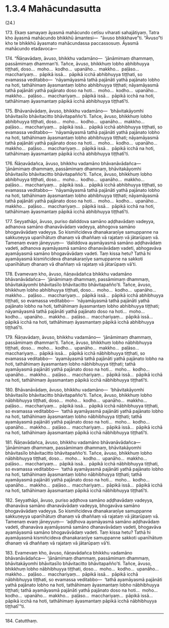 

# 1.3.4 Mahācundasutta




(24.)

173\. Ekaṃ samayaṃ āyasmā mahācundo cetīsu viharati sahajātiyaṃ. Tatra kho āyasmā mahācundo bhikkhū āmantesi—  “āvuso bhikkhave”ti. “Āvuso”ti kho te bhikkhū āyasmato mahācundassa paccassosuṃ. Āyasmā mahācundo etadavoca—

174\. “Ñāṇavādaṃ, āvuso, bhikkhu vadamāno—  ‘jānāmimaṃ dhammaṃ, passāmimaṃ dhamman’ti. Tañce, āvuso, bhikkhuṃ lobho abhibhuyya tiṭṭhati, doso…  moho…  kodho…  upanāho…  makkho…  paḷāso…  macchariyaṃ…  pāpikā issā…  pāpikā icchā abhibhuyya tiṭṭhati, so evamassa veditabbo—  ‘nāyamāyasmā tathā pajānāti yathā pajānato lobho na hoti, tathāhimaṃ āyasmantaṃ lobho abhibhuyya tiṭṭhati; nāyamāyasmā tathā pajānāti yathā pajānato doso na hoti…  moho…  kodho…  upanāho…  makkho…  paḷāso…  macchariyaṃ…  pāpikā issā…  pāpikā icchā na hoti, tathāhimaṃ āyasmantaṃ pāpikā icchā abhibhuyya tiṭṭhatī’ti.

175\. Bhāvanāvādaṃ, āvuso, bhikkhu vadamāno—  ‘bhāvitakāyomhi bhāvitasīlo bhāvitacitto bhāvitapañño’ti. Tañce, āvuso, bhikkhuṃ lobho abhibhuyya tiṭṭhati, doso…  moho…  kodho…  upanāho…  makkho…  paḷāso…  macchariyaṃ…  pāpikā issā…  pāpikā icchā abhibhuyya tiṭṭhati, so evamassa veditabbo—  ‘nāyamāyasmā tathā pajānāti yathā pajānato lobho na hoti, tathāhimaṃ āyasmantaṃ lobho abhibhuyya tiṭṭhati; nāyamāyasmā tathā pajānāti yathā pajānato doso na hoti…  moho…  kodho…  upanāho…  makkho…  paḷāso…  macchariyaṃ…  pāpikā issā…  pāpikā icchā na hoti, tathāhimaṃ āyasmantaṃ pāpikā icchā abhibhuyya tiṭṭhatī’ti.

176\. Ñāṇavādañca, āvuso, bhikkhu vadamāno bhāvanāvādañca—  ‘jānāmimaṃ dhammaṃ, passāmimaṃ dhammaṃ, bhāvitakāyomhi bhāvitasīlo bhāvitacitto bhāvitapañño’ti. Tañce, āvuso, bhikkhuṃ lobho abhibhuyya tiṭṭhati, doso…  moho…  kodho…  upanāho…  makkho…  paḷāso…  macchariyaṃ…  pāpikā issā…  pāpikā icchā abhibhuyya tiṭṭhati, so evamassa veditabbo—  ‘nāyamāyasmā tathā pajānāti yathā pajānato lobho na hoti, tathāhimaṃ āyasmantaṃ lobho abhibhuyya tiṭṭhati; nāyamāyasmā tathā pajānāti yathā pajānato doso na hoti…  moho…  kodho…  upanāho…  makkho…  paḷāso…  macchariyaṃ…  pāpikā issā…  pāpikā icchā na hoti, tathāhimaṃ āyasmantaṃ pāpikā icchā abhibhuyya tiṭṭhatī’ti.

177\. Seyyathāpi, āvuso, puriso daliddova samāno aḍḍhavādaṃ vadeyya, adhanova samāno dhanavāvādaṃ vadeyya, abhogova samāno bhogavāvādaṃ vadeyya. So kismiñcideva dhanakaraṇīye samuppanne na sakkuṇeyya upanīhātuṃ dhanaṃ vā dhaññaṃ vā rajataṃ vā jātarūpaṃ vā. Tamenaṃ evaṃ jāneyyuṃ—  ‘daliddova ayamāyasmā samāno aḍḍhavādaṃ vadeti, adhanova ayamāyasmā samāno dhanavāvādaṃ vadeti, abhogavāva ayamāyasmā samāno bhogavāvādaṃ vadeti. Taṃ kissa hetu? Tathā hi ayamāyasmā kismiñcideva dhanakaraṇīye samuppanne na sakkoti upanīhātuṃ dhanaṃ vā dhaññaṃ vā rajataṃ vā jātarūpaṃ vā’ti.

178\. Evamevaṃ kho, āvuso, ñāṇavādañca bhikkhu vadamāno bhāvanāvādañca—  ‘jānāmimaṃ dhammaṃ, passāmimaṃ dhammaṃ, bhāvitakāyomhi bhāvitasīlo bhāvitacitto bhāvitapañño’ti. Tañce, āvuso, bhikkhuṃ lobho abhibhuyya tiṭṭhati, doso…  moho…  kodho…  upanāho…  makkho…  paḷāso…  macchariyaṃ…  pāpikā issā…  pāpikā icchā abhibhuyya tiṭṭhati, so evamassa veditabbo—  ‘nāyamāyasmā tathā pajānāti yathā pajānato lobho na hoti, tathāhimaṃ āyasmantaṃ lobho abhibhuyya tiṭṭhati; nāyamāyasmā tathā pajānāti yathā pajānato doso na hoti…  moho…  kodho…  upanāho…  makkho…  paḷāso…  macchariyaṃ…  pāpikā issā…  pāpikā icchā na hoti, tathāhimaṃ āyasmantaṃ pāpikā icchā abhibhuyya tiṭṭhatī’ti.

179\. Ñāṇavādaṃ, āvuso, bhikkhu vadamāno—  ‘jānāmimaṃ dhammaṃ, passāmimaṃ dhamman’ti. Tañce, āvuso, bhikkhuṃ lobho nābhibhuyya tiṭṭhati, doso…  moho…  kodho…  upanāho…  makkho…  paḷāso…  macchariyaṃ…  pāpikā issā…  pāpikā icchā nābhibhuyya tiṭṭhati, so evamassa veditabbo—  ‘ayamāyasmā tathā pajānāti yathā pajānato lobho na hoti, tathāhimaṃ āyasmantaṃ lobho nābhibhuyya tiṭṭhati; tathā ayamāyasmā pajānāti yathā pajānato doso na hoti…  moho…  kodho…  upanāho…  makkho…  paḷāso…  macchariyaṃ…  pāpikā issā…  pāpikā icchā na hoti, tathāhimaṃ āyasmantaṃ pāpikā icchā nābhibhuyya tiṭṭhatī’ti.

180\. Bhāvanāvādaṃ, āvuso, bhikkhu vadamāno—  ‘bhāvitakāyomhi bhāvitasīlo bhāvitacitto bhāvitapañño’ti. Tañce, āvuso, bhikkhuṃ lobho nābhibhuyya tiṭṭhati, doso…  moho…  kodho…  upanāho…  makkho…  paḷāso…  macchariyaṃ…  pāpikā issā…  pāpikā icchā nābhibhuyya tiṭṭhati, so evamassa veditabbo—  ‘tathā ayamāyasmā pajānāti yathā pajānato lobho na hoti, tathāhimaṃ āyasmantaṃ lobho nābhibhuyya tiṭṭhati; tathā ayamāyasmā pajānāti yathā pajānato doso na hoti…  moho…  kodho…  upanāho…  makkho…  paḷāso…  macchariyaṃ…  pāpikā issā…  pāpikā icchā na hoti, tathāhimaṃ āyasmantaṃ pāpikā icchā nābhibhuyya tiṭṭhatī’ti.

181\. Ñāṇavādañca, āvuso, bhikkhu vadamāno bhāvanāvādañca—  ‘jānāmimaṃ dhammaṃ, passāmimaṃ dhammaṃ, bhāvitakāyomhi bhāvitasīlo bhāvitacitto bhāvitapañño’ti. Tañce, āvuso, bhikkhuṃ lobho nābhibhuyya tiṭṭhati, doso…  moho…  kodho…  upanāho…  makkho…  paḷāso…  macchariyaṃ…  pāpikā issā…  pāpikā icchā nābhibhuyya tiṭṭhati, so evamassa veditabbo—  ‘tathā ayamāyasmā pajānāti yathā pajānato lobho na hoti, tathāhimaṃ āyasmantaṃ lobho nābhibhuyya tiṭṭhati; tathā ayamāyasmā pajānāti yathā pajānato doso na hoti…  moho…  kodho…  upanāho…  makkho…  paḷāso…  macchariyaṃ…  pāpikā issā…  pāpikā icchā na hoti, tathāhimaṃ āyasmantaṃ pāpikā icchā nābhibhuyya tiṭṭhatī’ti.

182\. Seyyathāpi, āvuso, puriso aḍḍhova samāno aḍḍhavādaṃ vadeyya, dhanavāva samāno dhanavāvādaṃ vadeyya, bhogavāva samāno bhogavāvādaṃ vadeyya. So kismiñcideva dhanakaraṇīye samuppanne sakkuṇeyya upanīhātuṃ dhanaṃ vā dhaññaṃ vā rajataṃ vā jātarūpaṃ vā. Tamenaṃ evaṃ jāneyyuṃ—  ‘aḍḍhova ayamāyasmā samāno aḍḍhavādaṃ vadeti, dhanavāva ayamāyasmā samāno dhanavāvādaṃ vadeti, bhogavāva ayamāyasmā samāno bhogavāvādaṃ vadeti. Taṃ kissa hetu? Tathā hi ayamāyasmā kismiñcideva dhanakaraṇīye samuppanne sakkoti upanīhātuṃ dhanaṃ vā dhaññaṃ vā rajataṃ vā jātarūpaṃ vā’ti.

183\. Evamevaṃ kho, āvuso, ñāṇavādañca bhikkhu vadamāno bhāvanāvādañca—  ‘jānāmimaṃ dhammaṃ, passāmimaṃ dhammaṃ, bhāvitakāyomhi bhāvitasīlo bhāvitacitto bhāvitapañño’ti. Tañce, āvuso, bhikkhuṃ lobho nābhibhuyya tiṭṭhati, doso…  moho…  kodho…  upanāho…  makkho…  paḷāso…  macchariyaṃ…  pāpikā issā…  pāpikā icchā nābhibhuyya tiṭṭhati, so evamassa veditabbo—  ‘tathā ayamāyasmā pajānāti yathā pajānato lobho na hoti, tathāhimaṃ āyasmantaṃ lobho nābhibhuyya tiṭṭhati; tathā ayamāyasmā pajānāti yathā pajānato doso na hoti…  moho…  kodho…  upanāho…  makkho…  paḷāso…  macchariyaṃ…  pāpikā issā…  pāpikā icchā na hoti, tathāhimaṃ āyasmantaṃ pāpikā icchā nābhibhuyya tiṭṭhatī’”ti.

---

184\. Catutthaṃ.





